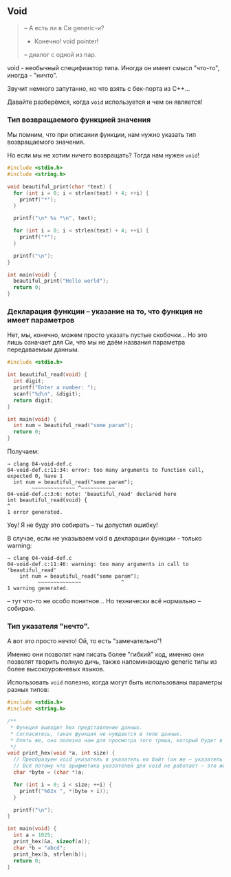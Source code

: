 ## Void

> – А есть ли в Си generic-и?
> - Конечно! void pointer!
>
> – диалог с одной из пар.

void - необычный специфиактор типа. Иногда он имеет смысл "что-то", иногда -
"ничто".

Звучит немного запутанно, но что взять с бек-порта из C++...

Давайте разберёмся, когда `void` используется и чем он является!

### Тип возвращаемого функцией значения

Мы помним, что при описании функции, нам нужно указать тип возвращаемого значения.

Но если мы не хотим ничего возвращать? Тогда нам нужен `void`!

```C
#include <stdio.h>
#include <string.h>

void beautiful_print(char *text) {
  for (int i = 0; i < strlen(text) + 4; ++i) {
    printf("*");
  }

  printf("\n* %s *\n", text);

  for (int i = 0; i < strlen(text) + 4; ++i) {
    printf("*");
  }

  printf("\n");
}

int main(void) {
  beautiful_print("Hello world");
  return 0;
}
```

### Декларация функции – указание на то, что функция не имеет параметров

Нет, мы, конечно, можем просто указать пустые скобочки... Но это лишь
означает для Си, что мы не даём названия параметра передаваемым данным.

```C
#include <stdio.h>

int beautiful_read(void) {
  int digit;
  printf("Enter a number: ");
  scanf("%d\n", &digit);
  return digit;
}

int main(void) {
  int num = beautiful_read("some param");
  return 0;
}
```

Получаем:
```
→ clang 04-void-def.c
04-void-def.c:11:34: error: too many arguments to function call, expected 0, have 1
  int num = beautiful_read("some param");
	    ~~~~~~~~~~~~~~ ^~~~~~~~~~~~
04-void-def.c:3:6: note: 'beautiful_read' declared here
int beautiful_read(void) {
^
1 error generated.
```

Уоу! Я не буду это собирать – ты допустил ошибку!

В случае, если не указываем void в декларации функции - только warning:

```
→ clang 04-void-def.c
04-void-def.c:11:46: warning: too many arguments in call to 'beautiful_read'
    int num = beautiful_read("some param");
	      ~~~~~~~~~~~~~~             ^
1 warning generated.
```

– тут что-то не особо понятное... Но технически всё нормально – собираю.

### Тип указателя "нечто".

А вот это просто нечто! Ой, то есть "замечательно"!

Именно они позволят нам писать более "гибкий" код, именно они позволят творить
полную дичь, также напоминающую generic типы из более высокоуровневых языков.

Использовать `void` полезно, когда могут быть использованы параметры разных типов:

```C
#include <stdio.h>
#include <string.h>

/**
 * Функция выводит hex представление данных.
 * Согласитесь, такая функция не нуждается в типе данных.
 * Опять же, она полезна нам для просмотра того треша, который будет в переменных.
 */
void print_hex(void *a, int size) {
  // Преобразуем void указатель в указатель на байт (он же – указатель на символ).
  // Всё потому что арифметика указателей для void не работает – это же "нечто".
  char *byte = (char *)a;

  for (int i = 0; i < size; ++i) {
    printf("%02x ", *(byte + i));
  }

  printf("\n");
}

int main(void) {
  int a = 1025;
  print_hex(&a, sizeof(a));
  char *b = "abcd";
  print_hex(b, strlen(b));
  return 0;
}
```

